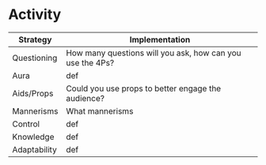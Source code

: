 # Activity

| Strategy | Implementation |
|---------|---------|
| Questioning     | How many questions will you ask, how can you use the 4Ps?     |
| Aura     | def     |
| Aids/Props     | Could you use props to better engage the audience?     |
| Mannerisms     | What mannerisms     |
| Control     | def     |
| Knowledge     | def     |
| Adaptability     | def     |